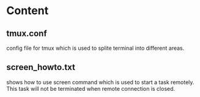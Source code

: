 # Content
## tmux.conf
config file for tmux which is used to splite terminal into different areas.

## screen_howto.txt
shows how to use screen command which is used to start a task remotely. This task will not be terminated when remote connection is closed.